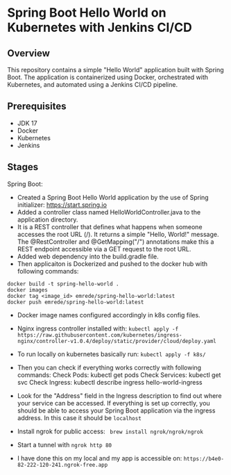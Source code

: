 # Spring Boot Hello World on Kubernetes with Jenkins CI/CD

## Overview
This repository contains a simple "Hello World" application built with Spring Boot. The application is containerized using Docker, orchestrated with Kubernetes, and automated using a Jenkins CI/CD pipeline.

## Prerequisites
- JDK 17
- Docker
- Kubernetes
- Jenkins

## Stages
Spring Boot: 
- Created a Spring Boot Hello World application by the use of Spring initializer: https://start.spring.io
- Added a controller class named HelloWorldController.java to the application directory.
- It is a REST controller that defines what happens when someone accesses the root URL (/). It returns a simple "Hello, World!" message. The @RestController and @GetMapping("/") annotations make this a REST endpoint accessible via a GET request to the root URL.
- Added web dependency into the build.gradle file.
- Then applicaiton is Dockerized and pushed to the docker hub with following commands: 
```
docker build -t spring-hello-world .
docker images
docker tag <image_id> emrede/spring-hello-world:latest
docker push emrede/spring-hello-world:latest
```
- Docker image names configured accordingly in k8s config files.
- Nginx ingress controller installed with: 
`kubectl apply -f https://raw.githubusercontent.com/kubernetes/ingress-nginx/controller-v1.0.4/deploy/static/provider/cloud/deploy.yaml`
- To run locally on kubernetes basically run:
`kubectl apply -f k8s/`

- Then you can check if everything works correctly with following commands:
Check Pods: kubectl get pods
Check Services: kubectl get svc
Check Ingress: kubectl describe ingress hello-world-ingress

- Look for the "Address" field in the Ingress description to find out where your service can be accessed. If everything is set up correctly, you should be able to access your Spring Boot application via the ingress address. In this case it should be `localhost`

- Install ngrok for public access: ` brew install ngrok/ngrok/ngrok`
- Start a tunnel with `ngrok http 80`
- I have done this on my local and my app is accessible on: `https://b4e0-82-222-120-241.ngrok-free.app`